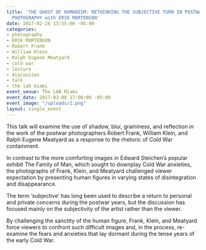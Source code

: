 ```yaml
---
title: 'THE GHOST OF HUMANISM: RETHINKING THE SUBJECTIVE TURN IN POSTWAR AMERICAN
  PHOTOGRAPHY with ERIK MORTENSON'
date: 2017-02-28 13:55:00 -05:00
categories:
- photography
- ERIK MORTENSON
- Robert Frank
- William Klein
- Ralph Eugene Meatyard
- cold war
- lecture
- discussion
- talk
- the lab miami
event_venue: The LAB Miami
event_date: 2017-03-08 17:00:00 -05:00
event_image: "/uploads/2.png"
layout: single_event
---
```


This talk will examine the use of shadow, blur, graininess, and reflection in the work of the postwar photographers Robert Frank, William Klein, and Ralph Eugene Meatyard as a response to the rhetoric of Cold War containment. 

In contrast to the more comforting images in Edward Steichen’s popular exhibit The Family of Man, which sought to downplay Cold War anxieties, the photographs of Frank, Klein, and Meatyard challenged viewer expectation by presenting human figures in varying states of disintegration and disappearance. 

The term ‘subjective’ has long been used to describe a return to personal and private concerns during the postwar years, but the discussion has focused mainly on the subjectivity of the artist rather than the viewer. 

By challenging the sanctity of the human figure, Frank, Klein, and Meatyard force viewers to confront such difficult images and, in the process, re-examine the fears and anxieties that lay dormant during the tense years of the early Cold War.